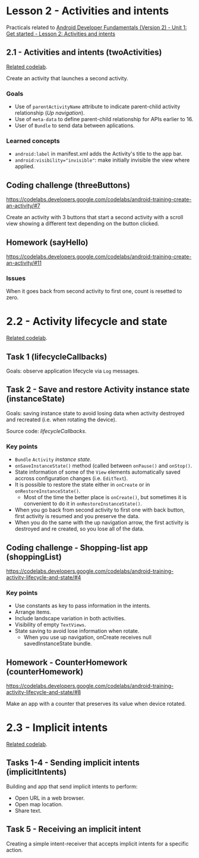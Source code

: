 # Lesson 2 - Activities and intents

Practicals related to [Android Developer Fundamentals (Version 2) - Unit 1: Get started - Lesson 2: Activities and intents](https://google-developer-training.github.io/android-developer-fundamentals-course-concepts-v2/unit-1-get-started/lesson-2-activities-and-intents/2-1-c-activities-and-intents/2-1-c-activities-and-intents.html)

## 2.1 - Activities and intents (twoActivities)

[Related codelab](https://codelabs.developers.google.com/codelabs/android-training-create-an-activity/#0).

Create an activity that launches a second activity.

### Goals
  - Use of `parentActivityName` attribute to indicate parent-child activity relationship (*Up navigation*).
  - Use of `meta-data` to define parent-child relationship for APIs earlier to 16.
  - User of `Bundle` to send data between aplications.

### Learned concepts
  - `android:label` in manifest.xml adds the Activity's title to the app bar.
  - `android:visibility="invisible"`: make initially invisible the view where applied.
  
## Coding challenge (threeButtons)

https://codelabs.developers.google.com/codelabs/android-training-create-an-activity/#7

Create an activity with 3 buttons that start a second activity with a scroll view showing a different text depending on the button clicked.

## Homework (sayHello)

https://codelabs.developers.google.com/codelabs/android-training-create-an-activity/#11

### Issues

When it goes back from second activity to first one, count is resetted to zero.

# 2.2 - Activity lifecycle and state

[Related codelab](https://codelabs.developers.google.com/codelabs/android-training-activity-lifecycle-and-state).

## Task 1 (lifecycleCallbacks)

Goals: observe application lifecycle via `Log` messages.

## Task 2 - Save and restore Activity instance state (instanceState)

Goals: saving instance state to avoid losing data when activity destroyed and recreated (i.e. when rotating the device).

Source code: *lifecycleCallbacks*.

### Key points

  - `Bundle` `Activity` *instance state*.
  - `onSaveInstanceState()` method (called between `onPause()` and `onStop()`.
  - State information of some of the `View` elements automatically saved accross configuration changes (i.e. `EditText`).
  - It is possible to restore the state either in `onCreate` or in `onRestoreInstanceState()`.
    - Most of the time the better place is `onCreate()`, but sometimes it is convenient to do it in `onRestoreInstanceState()`.
  - When you go back from second activity to first one with back button, first activity is resumed and you preserve the data.
  - When you do the same with the up navigation arrow, the first activity is destroyed and re created, so you lose all of the data.

## Coding challenge - Shopping-list app (shoppingList)

https://codelabs.developers.google.com/codelabs/android-training-activity-lifecycle-and-state/#4

### Key points
  - Use constants as key to pass information in the intents.
  - Arrange items.
  - Include landscape variation in both activities.
  - Visibility of empty `TextViews`.
  - State saving to avoid lose information when rotate.
    - When you use up navigation, onCreate receives null savedInstanceState bundle.
    
## Homework - CounterHomework (counterHomework)

https://codelabs.developers.google.com/codelabs/android-training-activity-lifecycle-and-state/#8

Make an app with a counter that preserves its value when device rotated.

# 2.3 - Implicit intents

[Related codelab](https://codelabs.developers.google.com/codelabs/android-training-activity-with-implicit-intent/#0).

## Tasks 1-4 - Sending implicit intents (implicitIntents)

Building and app that send implicit intents to perform:
  - Open URL in a web browser.
  - Open map location.
  - Share text.

## Task 5 - Receiving an implicit intent
  
Creating a simple intent-receiver that accepts implicit intents for a specific action.  